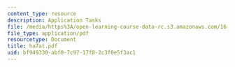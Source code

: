 ```yaml
---
content_type: resource
description: Application Tasks
file: /media/https%3A/open-learning-course-data-rc.s3.amazonaws.com/16-20-structural-mechanics-fall-2002/bf949330abf07c9717f82c3f0e5f3ac1_ha7at.pdf
file_type: application/pdf
resourcetype: Document
title: ha7at.pdf
uid: bf949330-abf0-7c97-17f8-2c3f0e5f3ac1
---
```

